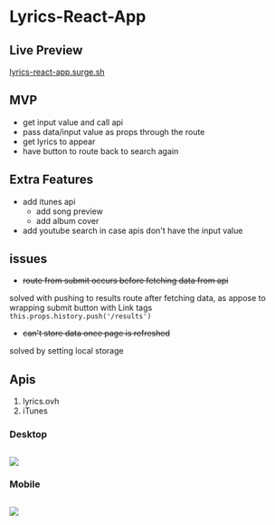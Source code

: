 # Lyrics-React-App
## Live Preview
[lyrics-react-app.surge.sh](http://lyrics-react-app.surge.sh)

## MVP
* get input value and call api
* pass data/input value as props through the route
* get lyrics to appear
* have button to route back to search again

## Extra Features
* add itunes api
  * add song preview
  * add album cover
* add youtube search in case apis don't have the input value

## issues
* <del>route from submit occurs before fetching data from api</del>

solved with pushing to results route after fetching data, as appose to wrapping submit button with Link tags 
```this.props.history.push('/results')```

* <del>can't store data once page is refreshed</del>

solved by setting local storage

## Apis
1. lyrics.ovh
2. iTunes

### Desktop
## ![](https://res.cloudinary.com/dg98/image/upload/c_limit,w_681/v1564751398/Screen_Shot_2019-08-02_at_9.08.49_AM.png)

### Mobile
## ![](https://res.cloudinary.com/dg98/image/upload/c_limit,w_569/v1564751216/Screen_Shot_2019-08-02_at_9.06.03_AM.png)
